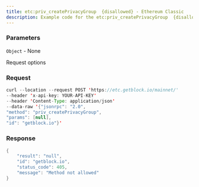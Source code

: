 ```yaml
---
title: etc:priv_createPrivacyGroup  {disallowed} - Ethereum Classic
description: Example code for the etc:priv_createPrivacyGroup  {disallowed} json-rpc method. Сomplete guide on how to use etc:priv_createPrivacyGroup  {disallowed} json-rpc in GetBlock.io Web3 documentation.
---
```


### Parameters


`Object` - None

Request options

### Request

``` java
curl --location --request POST 'https://etc.getblock.io/mainnet/' 
--header 'x-api-key: YOUR-API-KEY' 
--header 'Content-Type: application/json' 
--data-raw '{"jsonrpc": "2.0",
"method": "priv_createPrivacyGroup",
"params": [null],
"id": "getblock.io"}'
```

###  Response

``` java
{
    "result": "null",
    "id": "getblock.io",
    "status_code": 405,
    "message": "Method not allowed"
}
```

